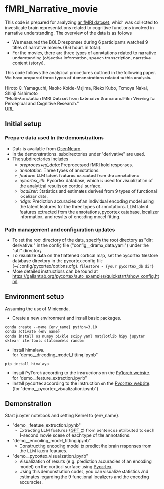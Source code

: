 # fMRI_Narrative_movie
This code is prepared for analyzing [an fMRI dataset](openNeuroURL), which was collected to investigate brain representations related to cognitive functions involved in narrative understanding. The overview of the data is as follows<br>
- We measured the BOLD responses during 6 participants watched 9 titles of narrative movies (8.6 hours in total).
- For the movies, there are three types of annotations related to narrative understanding (objective information, speech transcription, narrative content (story)).

This code follows the analytical procedures outlined in the following paper.<br>
We have prepared three types of demonstrations related to this analysis.<br>
<br>
Hiroto Q. Yamaguchi, Naoko Koide-Majima, Rieko Kubo, Tomoya Nakai, Shinji Nishimoto<br>
"Multi-Annotation fMRI Dataset from Extensive Drama and Film Viewing for Perceptual and Cognitive Research."<br>
[URL](xxx)<br>

## Initial setup
### Prepare data used in the demonstrations
- Data is available from [OpenNeuro](url).
- In the demonstrations, subdirectories under "derivative" are used.
- The subdirectories includes
  - *preprocessed_data*: Preprocessed fMRI bold responses.　
  - *annotation*: Three types of annotations.
  - *feature*: LLM latent features extracted from the annotations
  - *pycortex_db*: Pycortex database, which is used for visualization of the analytical results on cortical surface.
  - *localizer*: Statistics and estimates derived from 9 types of functional localizer data.
  - *ridge*: Prediction accuracies of an individual encoding model using the latent features for the three types of annotations.
  LLM latent features extracted from the annotations, pycortex database, localizer information, and results of encoding model fitting.
### Path management and configuration updates
- To set the root directory of the data, specify the root directory as "dir: derivative:" in the config file ("config__drama_data.yaml") under the "util" directory.
- To visualize data on the flattened cortical map, set the pycortex filestore database directory in the pycortex config file (~/.config/pycortex/options.cfg).
``filestore = {your pycortex_db dir}``
- More detailed instructions can be found at https://gallantlab.org/pycortex/auto_examples/quickstart/show_config.html.

## Environment setup
Assuming the use of Miniconda.
- Create a new environment and install basic packages.<br>
```
conda create --name {env_name} python=3.10
conda activate {env_name}
conda install os numpy pickle scipy yaml matplotlib h5py jupyter　sklearn itertools statsmodels random
```
- Install [himalaya](https://github.com/gallantlab/himalaya).<br>
for "demo__dncoding_model_fitting.ipynb"
```
pip install himalaya
```
- Install PyTorch according to the instructions on the [PyTorch website](https://pytorch.org/).<br>
for "demo__feature_extraction.ipynb"
- Install pycortex according to the instruction on the [Pycortex website](https://gallantlab.org/pycortex/install.html).<br> (for "demo__pycortex_visualization.ipynb")<br>

## Demonstration
Start jupyter notebook and setting Kernel to {env_name}.
- "demo__feature_extruction.ipynb"
  - Extracting LLM features ([GPT-2](https://d4mucfpksywv.cloudfront.net/better-language-models/language_models_are_unsupervised_multitask_learners.pdf)) from sentences attributed to each 1-second movie scene of each type of the annotations.
- "demo__encoding_model_fitting.ipynb"
  - Constructing encoding model to predict the brain responses from the LLM latent features.
- "demo__pycortex_visualization.ipynb"
  - Visualization of results (e.g. prediction accuracies of an encoding model) on the cortical surface using [Pycortex](https://gallantlab.org/pycortex/index.html).
  - Using this demonstration codes, you can visualize statistics and estimates regarding the 9 functional localizers and the encoding accuracies.


